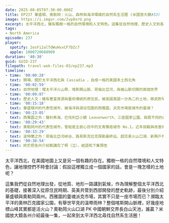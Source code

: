 ```yaml
---
date: 2025-08-05T07:30:00.000Z
title: EP237 華盛頓、奧勒岡：火山、森林與海洋環繞的自然系生活圈 (米國放大鏡#33)
image: https://i.imgur.com/2vp8xrU.png
excerpt: 太平洋西北，擁有獨樹一格的自然環境和人文特色。這集從自然地理、歷史人文到各州城市景點介紹，帶您一起尋找火山、森林與海洋環繞的自然系生活圈！
tags:
- North America
episode: 237
player:
  spotify: 2osFi2alTdWuHvxCF7DZc7
  apple: 1000720688909
duration: '40:30'
guid: GUID-237
filepath: travel-wok-files-03/ep237.mp3
timeline:
- time: '00:00:28'
  text: 開場，關於太平洋西北與 Cascadia ，自成一格的美國本土西北角
- time: '00:02:59'
  text: 自然地理：環太平洋火山帶、喀斯開山脈、哥倫比亞河，與被山脈切開的兩個世界
- time: '00:09:07'
  text: 歷史人文：擁有豐富資源與藝術傳統的原住民，被英國美國一分為二的土地，移民對早期開發歷史的重要性
- time: '00:15:18'
  text: 華盛頓州的代表性城市，被海洋與湖泊包圍的西雅圖，派克市場是城市的靈魂？
- time: '00:23:05'
  text: 西雅圖之外：薩利希海、巴伐利亞小鎮 Leavenworth、三座國家公園、與眾不同的內陸
- time: '00:29:43'
  text: 奧勒岡州的代表性城市，曾經是主廚心目中的文青雅痞城市 No.1，近年挑戰與改善的希望
- time: '00:33:29'
  text: 波特蘭之外：哥倫比亞河峽谷、路易斯克拉克探勘最終站、超完美火山口湖、新興戶外咖聖地 Bend
- time: '00:38:54'
  text: 終於把各州介紹都講完了啊（泣），結語和下集預告
---
```

太平洋西北，在美國地圖上又是另一個有趣的存在。獨樹一格的自然環境和人文特色，讓地理控們不時會討論：假設這裡獨立成一個國家的話，會是一塊怎樣的土地呢？

這集我們從自然地理出發，從地質、地形一路講到氣候，作為理解整個太平洋西北的基礎，接著深入從原住民時期、英美共管到西部開發的歷史軌跡，最後分別介紹華盛頓與奧勒岡兩州。西雅圖的靈魂派克市場，其實不只是一座市場而已？瀕臨太平洋的奧林匹克國家公園，有舉世罕見的溫帶雨林？整個喀斯開山脈裡，好幾座地標山峰其實都是活火山？奧勒岡火山口湖 PK 中國朝鮮交界長白山天池，誰贏？米國放大鏡各州介紹最後一集，一起來到太平洋西北尋找自然系生活圈！
